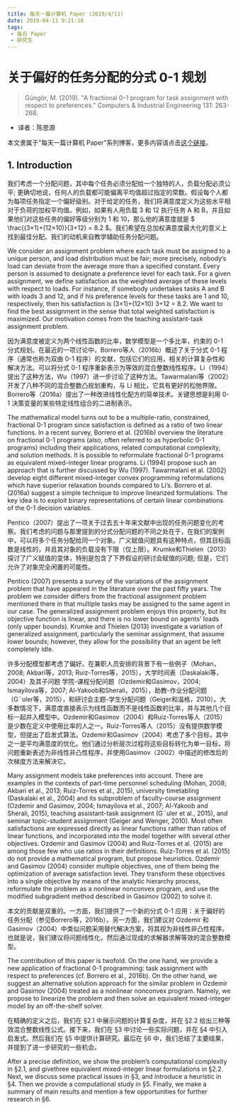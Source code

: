 ```yaml
---
title: 每天一篇计算机 Paper (2019/4/11)
date: 2019-04-11 9:21:18
tags: 
 - 每日 Paper
 - 研究生
---
```


# 关于偏好的任务分配的分式 0-1 规划

>Güngör, M. (2019). "A fractional 0–1 program for task assignment with respect to preferences." Computers & Industrial Engineering 131: 263-268.
- 译者：陈思源

本文隶属于"每天一篇计算机 Paper"系列博客，更多内容请点击[这个链接](https://seuite.github.io/tags/%E6%AF%8F%E6%97%A5-Paper/)。

## 1. Introduction

我们考虑一个分配问题，其中每个任务必须分配给一个独特的人，负载分配必须公平; 更确切地说，任何人的负载都可能偏离平均值超过指定的常数。假设每个人都为每项任务指定一个偏好级别。对于给定的任务，我们将满意度定义为这些水平相对于负荷的加权平均值。例如，如果有人用负载 3 和 12 执行任务 A 和 B，并且如果他们对这些任务的偏好等级分别为 1 和 10，那么他的满意度就是 $ \frac{(3×1)+(12×10)}{3+12} = 8.2 $。我们希望在总加权满意度最大化的意义上找到最佳分配。我们的动机来自教学辅助任务分配问题。

We consider an assignment problem where each task must be assigned to a unique person, and load distribution must be fair; more precisely, nobody’s load can deviate from the average more than a specified constant. Every person is assumed to designate a preference level for each task. For a given assignment, we define satisfaction as the weighted average of these levels with respect to loads. For instance, if somebody undertakes tasks A and B with loads 3 and 12, and if his preference levels for these tasks are 1 and 10, respectively, then his satisfaction is (3×1)+(12×10) 3+12 = 8.2. We want to find the best assignment in the sense that total weighted satisfaction is maximized. Our motivation comes from the teaching assistant-task assignment problem. 

因为满意度被定义为两个线性函数的比率，数学模型是一个多比率，约束的 0-1 分式规划。在最近的一项讨论中，Borrero等人（2016b）概述了关于分式 0-1 程序（通常也称为双曲 0-1 程序）的文献，包括它们的应用，相关的计算复杂性和解决方法。可以将分式 0-1 程序重新表示为等效的混合整数线性程序。Li（1994）提出了这种方法，Wu（1997）进一步讨论了这种方法。Tawarmalani等（2002）开发了八种不同的混合整数凸规划重构，与 Li 相比，它具有更好的松弛界限。Borrero等（2016a）提出了一种改进线性化配方的简单技术。关键思想是利用 0-1 决策变量的某些特定线性组合的二进制表示。

The mathematical model turns out to be a multiple-ratio, constrained, fractional 0-1 program since satisfaction is defined as a ratio of two linear functions. In a recent survey, Borrero et al. (2016b) overview the literature on fractional 0-1 programs (also, often referred to as hyperbolic 0-1 programs) including their applications, related computational complexity, and solution methods. It is possible to reformulate fractional 0-1 programs as equivalent mixed-integer linear programs. Li (1994) propose such an approach that is further discussed by Wu (1997). Tawarmalani et al. (2002) develop eight different mixed-integer convex programming reformulations which have superior relaxation bounds compared to Li’s. Borrero et al. (2016a) suggest a simple technique to improve linearized formulations. The key idea is to exploit binary representations of certain linear combinations of the 0-1 decision variables. 

Pentico（2007）提出了一项关于过去五十年来文献中出现的任务问题变化的考察。我们考虑的问题与那里提到的分式分配问题的不同之处在于，在我们的案例中，可以将多个任务分配给同一个对象。广义赋值问题具有这种特点，但其目标函数是线性的，并且其对象的负载没有下限（仅上限）。Krumke和Thielen（2013）探讨了广义赋值的变体，特别是包含了下界假设的研讨会赋值的问题; 但是，它们允许了对象完全闲置的可能性。

Pentico (2007) presents a survey of the variations of the assignment problem that have appeared in the literature over the past fifty years. The problem we consider differs from the fractional assignment problem mentioned there in that multiple tasks may be assigned to the same agent in our case. The generalized assignment problem enjoys this property, but its objective function is linear, and there is no lower bound on agents’ loads (only upper bounds). Krumke and Thielen (2013) investigate a variation of generalized assignment, particularly the seminar assignment, that assume lower bounds; however, they allow for the possibility that an agent be left completely idle. 

许多分配模型都考虑了偏好。在兼职人员安排的背景下有一些例子（Mohan，2008; Akbari等，2013; Ruiz-Torres等，2015），大学时间表（Daskalaki等，2004）及其子问题 学院-课程分配问题（Ozdemir和Gasimov，2004; Ismayilova等，2007; Al-Yakoob和Sherali，2015），助教-作业分配问题（G¨uler等，2015），和研讨会主题-学生分配问题（Geiger和温格，2010）。大多数情况下，满意度直接表示为线性函数而不是线性函数的比率，并与其他几个目标一起并入模型中。Ozdemir和Gasimov（2004）和Ruiz-Torres等人（2015）是少数在定义中使用比率的人之一。Ruiz-Torres等人（2015）没有提供数学模型，但提出了启发式算法。Ozdemir和Gasimov（2004）考虑了多个目标，其中之一是平均满意度的优化。他们通过分析层次过程将这些目标转化为单一目标，将问题重新表述为非线性非凸性程序，并使用Gasimov（2002）中描述的修改后的次梯度方法来解决它。

Many assignment models take preferences into account. There are examples in the contexts of part-time personnel scheduling (Mohan, 2008; Akbari et al., 2013; Ruiz-Torres et al., 2015), university timetabling (Daskalaki et al., 2004) and its subproblem of faculty-course assignment (Ozdemir and Gasimov, 2004; Ismayilova et al., 2007; Al-Yakoob and Sherali, 2015), teaching assistant-task assignment (G¨uler et al., 2015), and seminar topic-student assignment (Geiger and Wenger, 2010). Most often satisfactions are expressed directly as linear functions rather than ratios of linear functions, and incorporated into the model together with several other objectives. Ozdemir and Gasimov (2004) and Ruiz-Torres et al. (2015) are among those few who use ratios in their definitions. Ruiz-Torres et al. (2015) do not provide a mathematical program, but propose heuristics. Ozdemir and Gasimov (2004) consider multiple objectives, one of them being the optimization of average satisfaction level. They transform these objectives into a single objective by means of the analytic hierarchy process, reformulate the problem as a nonlinear nonconvex program, and use the modified subgradient method described in Gasimov (2002) to solve it. 

本文的贡献是双重的。一方面，我们提供了一个新的分式 0-1 应用：关于偏好的任务分配（参见Borrero等，2016b）。另一方面，我们建议对 Ozdemir 和 Gasimov（2004）中类似问题采用替代解决方案，将其视为非线性非凸性程序。也就是说，我们建议将问题线性化，然后通过现成的求解器求解等效的混合整数模型。

The contribution of this paper is twofold. On the one hand, we provide a new application of fractional 0-1 programming: task assignment with respect to preferences (cf. Borrero et al., 2016b). On the other hand, we suggest an alternative solution approach for the similar problem in Ozdemir and Gasimov (2004) treated as a nonlinear nonconvex program. Namely, we propose to linearize the problem and then solve an equivalent mixed-integer model by an off-the-shelf solver. 

在精确的定义之后，我们在 §2.1 中展示问题的计算复杂度，并在 §2.2 给出三种等效混合整数线性公式。接下来，我们在 §3 中讨论一些实际问题，并在 §4 中引入启发式。然后我们在 §5 中提供计算研究。最后在 §6 中，我们总结了主要结果，并提到了进一步研究的一些机会。

After a precise definition, we show the problem’s computational complexity in §2.1, and givethree equivalent mixed-integer linear formulations in §2.2. Next, we discuss some practical issues in §3, and introduce a heuristic in §4. Then we provide a computational study in §5. Finally, we make a summary of main results and mention a few opportunities for further research in §6.